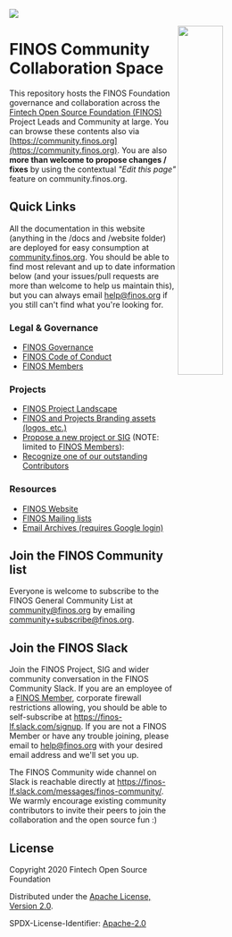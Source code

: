 [<img src="https://img.shields.io/badge/slack-@finos/community-green.svg?logo=slack">](https://finos-lf.slack.com/messages/finos-community/)

<img align="right" width="40%" src="https://www.finos.org/hubfs/FINOS/finos-logo/FINOS_Icon_Wordmark_Name_RGB_horizontal.png">

# FINOS Community Collaboration Space
This repository hosts the FINOS Foundation governance and collaboration across the [Fintech Open Source Foundation (FINOS)](https://www.finos.org/) Project Leads and Community at large. You can browse these contents also via [https://community.finos.org](https://community.finos.org). You are also **more than welcome to propose changes / fixes** by using the contextual _"Edit this page"_ feature on community.finos.org.

## Quick Links
All the documentation in this website (anything in the /docs and /website folder) are deployed for easy consumption at [community.finos.org](community.finos.org). You should be able to find most relevant and up to date information below (and your issues/pull requests are more than welcome to help us maintain this), but you can always email [help@finos.org](help@finos.org) if you still can't find what you're looking for.

### Legal & Governance
- [FINOS Governance](https://community.finos.org/docs/governance)
- [FINOS Code of Conduct](https://community.finos.org/docs/governance/Code-of-Conduct)
- [FINOS Members](https://finos.org/members)

### Projects
- [FINOS Project Landscape](https://landscape.finos.org)
- [FINOS and Projects Branding assets (logos, etc.)](https://github.com/finos/branding)
- [Propose a new project or SIG](https://community.finos.org/docs/governance/software-projects/contribution/#contribution-of-an-existing-code-base-into-finos-as-a-new-project) (NOTE: limited to [FINOS Members](http://finos.org/members)): 
- [Recognize one of our outstanding Contributors](https://github.com/finos/community/issues/new?assignees=@opoupeney&labels=community-recognition&template=Community-Recognition.md&title=FINOS+Community+Recognition)

### Resources
- [FINOS Website](https://finos.org)
- [FINOS Mailing lists](/docs/governance/Software-Projects/journey/engage)
- [Email Archives (requires Google login)](http://groups.google.com/a/finos.org/)

## Join the FINOS Community list
Everyone is welcome to subscribe to the FINOS General Community List at community@finos.org by emailing [community+subscribe@finos.org](mailto:community+subscribe@finos.org). 

## Join the FINOS Slack
Join the FINOS Project, SIG and wider community conversation in the FINOS Community Slack. If you are an employee of a [FINOS Member](https://finos.org/members), corporate firewall restrictions allowing, you should be able to self-subscribe at https://finos-lf.slack.com/signup. If you are not a FINOS Member or have any trouble joining, please email to help@finos.org with your desired email address and we'll set you up. 

The FINOS Community wide channel on Slack is reachable directly at https://finos-lf.slack.com/messages/finos-community/. We warmly encourage existing community contributors to invite their peers to join the collaboration and the open source fun :)


## License

Copyright 2020 Fintech Open Source Foundation

Distributed under the [Apache License, Version 2.0](http://www.apache.org/licenses/LICENSE-2.0).

SPDX-License-Identifier: [Apache-2.0](https://spdx.org/licenses/Apache-2.0)
